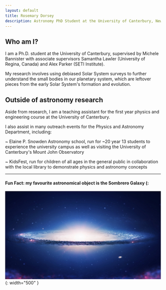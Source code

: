 ```yaml
---
layout: default
title: Rosemary Dorsey
description: Astronomy PhD Student at the University of Canterbury, New Zealand
---
```


## Who am I?

I am a Ph.D. student at the University of Canterbury, supervised by Michele Bannister with associate supervisors Samantha Lawler (University of Regina, Canada) and Alex Parker (SETI Institute).

My research involves using debiased Solar System surveys to further understand the small bodies in our planetary system, which are leftover pieces from the early Solar System's formation and evolution.

## Outside of astronomy research

Aside from research, I am a teaching assistant for the first year physics and engineering course at the University of Canterbury.

I also assist in many outreach events for the Physics and Astronomy Department, including:

~ Elaine P. Snowden Astronomy school, run for ~20 year 13 students to experience the university campus as well as visiting the University of Canterbury's Mount John Observatory

~ KidsFest, run for children of all ages in the general public in collaboration with the local library to demonstrate physics and astronomy concepts

***

#### Fun Fact: my favourite astronomical object is the Sombrero Galaxy (:
![Sombrero](/assets/images/Sombrero-Galaxy.jpg){: width="500" }
